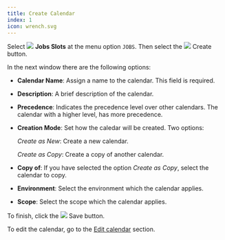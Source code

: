 ```yaml
---
title: Create Calendar
index: 1
icon: wrench.svg
---
```


Select <img src="/static/images/icons/slot.svg" /> **Jobs Slots** at the menu
option `JOBS`. Then select the <img src="/static/images/icons/add.svg" /> Create
button.

In the next window there are the following options:

- **Calendar Name**: Assign a name to the calendar. This field is required.

- **Description**: A brief description of the calendar.

- **Precedence**: Indicates the precedence level over other calendars.
  The calendar with a higher level, has more precedence.

- **Creation Mode**: Set how the caledar will be created. Two options:

  *Create as New*: Create a new calendar.

  *Create as Copy*: Create a copy of another calendar.

  
- **Copy of**: If you have selected the option *Create as Copy*, select the calendar to copy.

- **Environment**: Select the environment which the calendar applies.

- **Scope**: Select the scope  which the calendar applies.

To finish, click the <img src="/static/images/icons/save.png" /> Save button.

To edit the calendar, go to the [Edit calendar](how-to/edit-calendar) section.
